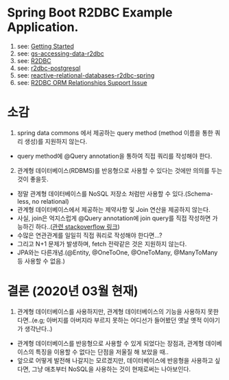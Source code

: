 # Spring Boot R2DBC Example Application.
1. see: [Getting Started](https://spring.io/guides/gs/accessing-data-r2dbc/)
2. see: [gs-accessing-data-r2dbc](https://github.com/spring-guides/gs-accessing-data-r2dbc)
3. see: [R2DBC](https://r2dbc.io/)
4. see: [r2dbc-postgresql](https://github.com/r2dbc/r2dbc-postgresql)
5. see: [reactive-relational-databases-r2dbc-spring](https://dimitr.im/reactive-relational-databases-r2dbc-spring)
6. see: [R2DBC ORM Relationships Support Issue](https://github.com/spring-projects/spring-data-r2dbc/issues/99)

# 소감
1. spring data commons 에서 제공하는 query method (method 이름을 통한 쿼리 생성)를 지원하지 않는다.
 - query method에 @Query annotation을 통하여 직접 쿼리를 작성해야 한다.
2. 관계형 데이터베이스(RDBMS)를 반응형으로 사용할 수 있다는 것에만 의의를 두는것이 좋을듯.
 - 정말 관계형 데이터베이스를 NoSQL 저장소 처럼만 사용할 수 있다.(Schema-less, no relational)
 - 관계형 데이터베이스에서 제공하는 제약사항 및 Join 연산을 제공하지 않는다.
  - 사실, join은 억지스럽게 @Query annotation에 join query를 직접 작성하면 가능하긴 하다..([관련 stackoverflow 링크](https://stackoverflow.com/questions/60145595/how-to-join-tables-in-r2dbc))
  - 수많은 연관관계를 일일히 직접 쿼리로 작성해야 한다면...?
  - 그리고 N+1 문제가 발생하며, fetch 전략같은 것은 지원하지 않는다.  
 - JPA와는 다른개념.(@Entity, @OneToOne, @OneToMany, @ManyToMany 등 사용할 수 없음.)

# 결론 (2020년 03월 현재)
1. 관계형 데이터베이스를 사용하지만, 관계형 데이터베이스의 기능을 사용하지 못한다면..(e.g; 아버지를 아버지라 부르지 못하는 어디선가 들어봤던 옛날 옛적 이야기가 생각난다..)
 - 관계형 데이터베이스를 반응형으로 사용할 수 있게 되었다는 장점과, 관계형 데이베이스의 특징을 이용할 수 없다는 단점을 저울질 해 보았을 때..
 - 앞으로 어떻게 발전해 나갈지는 모르겠지만, 데이터베이스에 반응형을 사용하고 싶다면, 그냥 애초부터 NoSQL을 사용하는 것이 현재로써는 나아보인다.